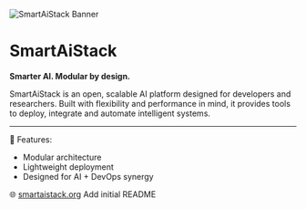 ![SmartAiStack Banner](Bannergithub.png)

# SmartAiStack

**Smarter AI. Modular by design.**

SmartAiStack is an open, scalable AI platform designed for developers and researchers.
Built with flexibility and performance in mind, it provides tools to deploy, integrate and automate intelligent systems.

---

🚀 Features:
- Modular architecture
- Lightweight deployment
- Designed for AI + DevOps synergy

🌐 [smartaistack.org](https://smartaistack.org)
Add initial README
